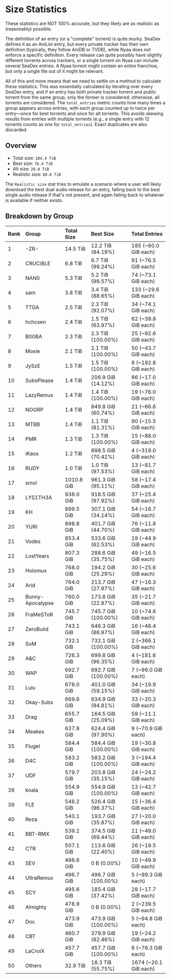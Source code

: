 # Size Statistics

These statistics are NOT 100% accurate, but they likely are as realistic as (reasonably) possible.

The definition of an entry (or a "complete" torrent) is quite murky. SeaDex defines it as an AniList entry, but every private tracker has their own definition (typically, they follow AniDB or TVDB), while Nyaa does not enforce a specific definition. Every release can quite possibly have slightly different torrents across trackers, or a single torrent on Nyaa can include several SeaDex entries. A Nyaa torrent might contain an entire franchise, but only a single file out of it might be relevant.

All of this and more means that we need to settle on a method to calculate these statistics. This was essentially calculated by iterating over every SeaDex entry, and if an entry has both private tracker torrent and public torrent from the same group, only the former is considered; otherwise, all torrents are considered. The `total_entries` metric counts how many times a group appears across entries, with each group counted up to twice per entry—once for best torrents and once for alt torrents. This avoids skewing results from entries with multiple torrents (e.g., a single entry with 12 torrents counts as one for `total_entries`). Exact duplicates are also discarded.

## Overview

- Total size: `104.4 TiB`
- Best size: `76.4 TiB`
- Alt size: `28.0 TiB`
- Realistic size: `80.6 TiB`

The `Realistic size` stat tries to emulate a scenario where a user will likely download the best dual audio release for an entry, falling back to the best single audio release if that's not present, and again falling back to whatever is available if neither exists.


## Breakdown by Group

| Rank | Group            | Total Size | Best Size           | Total Entries         |
| :----| :----------------| :----------| :-------------------| :---------------------|
| 1    | -ZR-             | 14.5 TiB   | 12.2 TiB (84.19%)   | 185 (~80.0 GiB each)  |
| 2    | CRUCiBLE         | 6.8 TiB    | 6.7 TiB (99.24%)    | 91 (~76.5 GiB each)   |
| 3    | NAN0             | 5.3 TiB    | 5.2 TiB (98.57%)    | 74 (~73.1 GiB each)   |
| 4    | sam              | 3.8 TiB    | 3.4 TiB (88.65%)    | 133 (~29.6 GiB each)  |
| 5    | TTGA             | 2.5 TiB    | 2.3 TiB (92.07%)    | 34 (~74.1 GiB each)   |
| 6    | hchcsen          | 2.4 TiB    | 1.5 TiB (63.97%)    | 62 (~39.8 GiB each)   |
| 7    | B00BA            | 2.3 TiB    | 2.3 TiB (100.00%)   | 25 (~92.6 GiB each)   |
| 8    | Moxie            | 2.1 TiB    | 2.1 TiB (100.00%)   | 50 (~43.7 GiB each)   |
| 9    | JySzE            | 1.5 TiB    | 1.5 TiB (100.00%)   | 8 (~192.8 GiB each)   |
| 10   | SubsPlease       | 1.4 TiB    | 206.9 GiB (14.12%)  | 86 (~17.0 GiB each)   |
| 11   | LazyRemux        | 1.4 TiB    | 1.4 TiB (100.00%)   | 19 (~76.0 GiB each)   |
| 12   | NOGRP            | 1.4 TiB    | 849.8 GiB (60.74%)  | 21 (~66.6 GiB each)   |
| 13   | MTBB             | 1.4 TiB    | 1.1 TiB (81.31%)    | 90 (~15.5 GiB each)   |
| 14   | PMR              | 1.3 TiB    | 1.3 TiB (100.00%)   | 15 (~88.0 GiB each)   |
| 15   | iKaos            | 1.2 TiB    | 898.5 GiB (70.42%)  | 4 (~319.0 GiB each)   |
| 16   | RUDY             | 1.0 TiB    | 1.0 TiB (97.53%)    | 13 (~81.7 GiB each)   |
| 17   | smol             | 1010.8 GiB | 961.3 GiB (95.11%)  | 58 (~17.4 GiB each)   |
| 18   | LYS1TH3A         | 938.0 GiB  | 918.5 GiB (97.92%)  | 37 (~25.4 GiB each)   |
| 19   | KH               | 899.5 GiB  | 307.1 GiB (34.14%)  | 54 (~16.7 GiB each)   |
| 20   | YURI             | 898.8 GiB  | 401.7 GiB (44.70%)  | 76 (~11.8 GiB each)   |
| 21   | Vodes            | 853.4 GiB  | 533.6 GiB (62.53%)  | 19 (~44.9 GiB each)   |
| 22   | LostYears        | 807.3 GiB  | 288.6 GiB (35.75%)  | 49 (~16.5 GiB each)   |
| 23   | Holomux          | 768.0 GiB  | 194.2 GiB (25.29%)  | 30 (~25.6 GiB each)   |
| 24   | Arid             | 764.0 GiB  | 213.7 GiB (27.97%)  | 47 (~16.3 GiB each)   |
| 25   | Bunny-Apocalypse | 760.0 GiB  | 173.8 GiB (22.87%)  | 35 (~21.7 GiB each)   |
| 26   | FraMeSToR        | 745.7 GiB  | 745.7 GiB (100.00%) | 10 (~74.6 GiB each)   |
| 27   | ZeroBuild        | 743.1 GiB  | 646.3 GiB (86.97%)  | 16 (~46.4 GiB each)   |
| 28   | SoM              | 732.1 GiB  | 732.1 GiB (100.00%) | 2 (~366.1 GiB each)   |
| 29   | A&C              | 726.3 GiB  | 699.8 GiB (96.35%)  | 4 (~181.6 GiB each)   |
| 30   | WAP              | 692.7 GiB  | 692.7 GiB (100.00%) | 7 (~99.0 GiB each)    |
| 31   | Lulu             | 678.0 GiB  | 401.0 GiB (59.15%)  | 34 (~19.9 GiB each)   |
| 32   | Okay-Subs        | 669.6 GiB  | 634.9 GiB (94.81%)  | 33 (~20.3 GiB each)   |
| 33   | Drag             | 655.7 GiB  | 164.5 GiB (25.09%)  | 59 (~11.1 GiB each)   |
| 34   | Meakes           | 637.8 GiB  | 624.4 GiB (97.90%)  | 9 (~70.9 GiB each)    |
| 35   | Flugel           | 584.4 GiB  | 584.4 GiB (100.00%) | 19 (~30.8 GiB each)   |
| 36   | D4C              | 583.2 GiB  | 583.2 GiB (100.00%) | 3 (~194.4 GiB each)   |
| 37   | UDF              | 579.7 GiB  | 203.8 GiB (35.15%)  | 24 (~24.2 GiB each)   |
| 38   | koala            | 554.9 GiB  | 554.9 GiB (100.00%) | 13 (~42.7 GiB each)   |
| 39   | FLE              | 546.2 GiB  | 526.4 GiB (96.37%)  | 15 (~36.4 GiB each)   |
| 40   | Reza             | 540.1 GiB  | 193.7 GiB (35.87%)  | 27 (~20.0 GiB each)   |
| 41   | BBT-RMX          | 539.2 GiB  | 374.5 GiB (69.44%)  | 11 (~49.0 GiB each)   |
| 42   | CTR              | 507.1 GiB  | 113.6 GiB (22.40%)  | 26 (~19.5 GiB each)   |
| 43   | SEV              | 498.6 GiB  | 0 B (0.00%)         | 10 (~49.9 GiB each)   |
| 44   | UltraRemux       | 496.7 GiB  | 496.7 GiB (100.00%) | 5 (~99.3 GiB each)    |
| 45   | SCY              | 495.6 GiB  | 185.4 GiB (37.42%)  | 28 (~17.7 GiB each)   |
| 46   | Almighty         | 478.9 GiB  | 0 B (0.00%)         | 2 (~239.5 GiB each)   |
| 47   | Doc              | 473.9 GiB  | 473.9 GiB (100.00%) | 5 (~94.8 GiB each)    |
| 48   | CBT              | 460.7 GiB  | 379.9 GiB (82.46%)  | 19 (~24.2 GiB each)   |
| 49   | LaCroiX          | 457.7 GiB  | 457.7 GiB (100.00%) | 6 (~76.3 GiB each)    |
| 50   | Others           | 32.9 TiB   | 18.3 TiB (55.75%)   | 1674 (~20.1 GiB each) |
